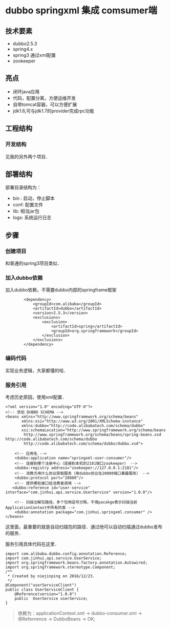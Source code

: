 # dubbo springxml 集成 comsumer端

## 技术要素
- dubbo2.5.3
- spring4.x
- spring3 通过xml配置
- zookeeper

## 亮点
- 闭环java应用
- 代码，配置分离，方便运维开发
- 自带tomcat容器，可以方便扩展
- jdk1.6,可与jdk1.7的provider完成rpc功能

## 工程结构
### 开发结构
见我的另外两个项目．

## 部署结构
部署目录结构为：
- bin : 启动，停止脚本
- conf: 配置文件
- lib: 相当jar包
- logs: 系统运行日志


## 步骤
### 创建项目
和普通的spring3项目类似．

### 加入dubbo依赖
加入dubbo依赖，不需要dubbo内部的springframe框架
```
		<dependency>
			<groupId>com.alibaba</groupId>
			<artifactId>dubbo</artifactId>
			<version>2.5.3</version>
			<exclusions>
				<exclusion>
					<artifactId>spring</artifactId>
					<groupId>org.springframework</groupId>
				</exclusion>
			</exclusions>
		</dependency>
```
### 编码代码
实现业务逻辑，大家都懂的哈．

### 服务引用
考虑历史原因，使用xml配置．
```
<?xml version="1.0" encoding="UTF-8"?>
<!-- 添加 DUBBO SCHEMA -->
<beans xmlns="http://www.springframework.org/schema/beans"
       xmlns:xsi="http://www.w3.org/2001/XMLSchema-instance"
       xmlns:dubbo="http://code.alibabatech.com/schema/dubbo"
       xsi:schemaLocation="http://www.springframework.org/schema/beans
        http://www.springframework.org/schema/beans/spring-beans.xsd http://code.alibabatech.com/schema/dubbo
        http://code.alibabatech.com/schema/dubbo/dubbo.xsd">

    <!-- 应用名 -->
    <dubbo:application name="springxml-user-consumer"/>
    <!-- 连接到哪个注册中心（连接到本机的2181端口zookeeper） -->
    <dubbo:registry address="zookeeper://127.0.0.1:2181"/>
    <!-- 消费方用什么协议获取服务（用dubbo协议在20880端口暴露服务） -->
    <dubbo:protocol port="20880"/>
    <!-- 提供哪些接口给消费者调用 -->
   <dubbo:reference id="user-service" interface="com.jinhui.api.service.UserService" version="1.0.0"/>

    <!-- 扫描注解包路径，多个包用逗号分隔，不填pacakge表示扫描当前ApplicationContext中所有的类 -->
    <dubbo:annotation package="com.jinhui.springxml.consumer" />
</beans>
```
这里面，最重要的就是自动扫描包的路径．通过他可以自动扫描通过dubbo发布的服务．

服务引用具体代码在这里．
```
import com.alibaba.dubbo.config.annotation.Reference;
import com.jinhui.api.service.UserService;
import org.springframework.beans.factory.annotation.Autowired;
import org.springframework.stereotype.Component;
/**
 * Created by niejinping on 2016/12/23.
 */
@Component("userServiceClient")
public class UserServiceClient {
    @Reference(version="1.0.0")
    public  UserService userService;
}
```

> 依赖为：applicationContext.xml -> dubbo-consumer.xml -> @Refenrence -> DubboBeans -> OK;
